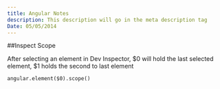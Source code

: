 ```yaml
---
title: Angular Notes
description: This description will go in the meta description tag
Date: 05/05/2014
---
```


##Inspect Scope

After selecting an element in Dev Inspector, $0 will hold the last selected element, 
$1 holds the second to last element

	angular.element($0).scope()




      
